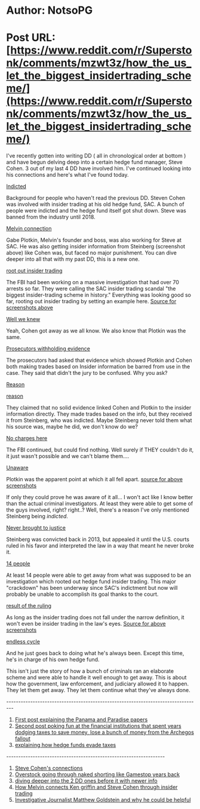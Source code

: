 # Author: NotsoPG
# Post URL: [https://www.reddit.com/r/Superstonk/comments/mzwt3z/how_the_us_let_the_biggest_insidertrading_scheme/](https://www.reddit.com/r/Superstonk/comments/mzwt3z/how_the_us_let_the_biggest_insidertrading_scheme/)


  I've recently gotten into writing DD ( all in chronological order at bottom ) and have begun delving deep into a certain hedge fund manager, Steve Cohen. 3 out of my last 4 DD have involved him. I've continued looking into his connections and here's what I've found today.

[Indicted](https://preview.redd.it/lcop9g0xgrv61.jpg?width=1520&format=pjpg&auto=webp&s=1dedfe30bcc66402dffb75012809a8cbbfea80c7)

Background for people who haven't read the previous DD. Steven Cohen was involved with insider trading at his old hedge fund, SAC. A bunch of people were indicted and the hedge fund itself got shut down. Steve was banned from the industry until 2018. 

[Melvin connection](https://preview.redd.it/umzurncrhrv61.jpg?width=1462&format=pjpg&auto=webp&s=a87256d079455893d471aedc9442fbab366ce4be)

Gabe Plotkin, Melvin's founder and boss, was also working for Steve at SAC. He was also getting insider information from Steinberg (screenshot above) like Cohen was, but faced no major punishment. You can dive deeper into all that with my past DD, this is a new one. 

[root out insider trading](https://preview.redd.it/mkyl1cr3irv61.jpg?width=1513&format=pjpg&auto=webp&s=eef9128e5fd81f5565807b6b37565d8e7dea525d)

The FBI had been working on a massive investigation that had over 70 arrests so far. They were calling the SAC insider trading scandal "the biggest insider-trading scheme in history." Everything was looking good so far, rooting out insider trading by setting an example here. [Source for screenshots above](https://www.investmentnews.com/senior-manager-at-sac-capital-indicted-for-fraud-50572)

[Well we knew](https://preview.redd.it/e34mqmouirv61.jpg?width=1126&format=pjpg&auto=webp&s=049c722103fd4db6df6a49ce81961ea85b854ed0)

Yeah, Cohen got away as we all know. We also know that Plotkin was the same. 

[Prosecutors withholding evidence](https://preview.redd.it/0lsgd46mjrv61.jpg?width=1111&format=pjpg&auto=webp&s=7ce66d683b873b8d7978a6e3433125283ca6481d)

The prosecutors had asked that evidence which showed Plotkin and Cohen both making trades based on Insider information be barred from use in the case. They said that didn't the jury to be confused. Why you ask?

[Reason ](https://preview.redd.it/y75yihc6krv61.jpg?width=1143&format=pjpg&auto=webp&s=5271574ffecc27c8b5e67e5790774df4e5743412)

[reason](https://preview.redd.it/8z5yi8d7krv61.jpg?width=1031&format=pjpg&auto=webp&s=1af72cc66079ffd2c16f96e852a159a8806b26a0)

They claimed that no solid evidence linked Cohen and Plotkin to the insider information directly. They made trades based on the info, but they received it from Steinberg, who was indicted. Maybe Steinberg never told them what his source was, maybe he did, we don't know do we?

[No charges here](https://preview.redd.it/u2uk0w9okrv61.jpg?width=1089&format=pjpg&auto=webp&s=2330c174e03a7d80b90675d2d2a58f9aeca067ad)

The FBI continued, but could find nothing. Well surely if THEY couldn't do it, it just wasn't possible and we can't blame them....

[Unaware](https://preview.redd.it/uh1v384enrv61.jpg?width=1082&format=pjpg&auto=webp&s=a52df6097622b985637d972bfea3cee0e3db1b82)

Plotkin was the apparent point at which it all fell apart. [source for above screenshots](https://www.reuters.com/article/sac-plea-hedge/in-sac-case-one-chain-of-insider-tips-reached-a-dead-end-before-cohen-idUSL2N0IT14X20131108)

If only they could prove he was aware of it all... I won't act like I know better than the actual criminal investigators. At least they were able to get some of the guys involved, right? right..? Well, there's a reason I've only mentioned Steinberg being *indicted*.

[Never brought to justice](https://preview.redd.it/x5z5j6k7orv61.jpg?width=1117&format=pjpg&auto=webp&s=b245f7d4449ab6f9be4f686a887dff7707cc5dfd)

Steinberg was convicted back in 2013, but appealed it until the U.S. courts ruled in his favor and interpreted the law in a way that meant he never broke it.

[14 people ](https://preview.redd.it/0ecknd5norv61.jpg?width=1091&format=pjpg&auto=webp&s=4491ae9f4194b8e9ad1bdf25da0851824044dad4)

At least 14 people were able to get away from what was supposed to be an investigation which rooted out hedge fund insider trading. This major "crackdown" has been underway since SAC's indictment but now will probably be unable to accomplish its goal thanks to the court. 

[result of the ruling](https://preview.redd.it/h5tbifo8prv61.jpg?width=1138&format=pjpg&auto=webp&s=c65b893962d9aa86e108255f8f024cbf4f7fa3e3)

As long as the insider trading does not fall under the narrow definition, it won't even be insider trading in the law's eyes. [Source for above screenshots](https://www.reuters.com/article/us-usa-crime-insidertrading/u-s-abandons-insider-trading-case-against-sacs-steinberg-idUSKCN0SG2JZ20151022)

[endless cycle](https://preview.redd.it/5t5xvrzkrrv61.jpg?width=1573&format=pjpg&auto=webp&s=ab28fd1620c6c9e306c9da4c7dc86446d6decb31)

And he just goes back to doing what he's always been. Except this time, he's in charge of his own hedge fund. 

This isn't just the story of how a bunch of criminals ran an elaborate scheme and were able to handle it well enough to get away. This is about how the government, law enforcement, and judiciary allowed it to happen. They let them get away. They let them continue what they've always done.

\---------------------------------------------------------------------------------

1. [First post explaining the Panama and Paradise papers](https://www.reddit.com/r/Superstonk/comments/mx8chw/has_there_been_any_look_at_the_possible/)
2. [Second post poking fun at the financial institutions that spent years dodging taxes to save money, lose a bunch of money from the Archegos fallout](https://www.reddit.com/r/Superstonk/comments/mx9zfr/all_the_financial_institutions_getting_hurt_by/)
3. [explaining how hedge funds evade taxes](https://www.reddit.com/r/Superstonk/comments/mxf8qo/how_hedge_funds_evaded_taxes_using_the_panama/)

\------------------------------------------------------------------

1. [Steve Cohen's connections](https://www.reddit.com/r/Superstonk/comments/my15cd/who_steve_cohen_is_and_how_deep_hes_connected_to/)
2. [Overstock going through naked shorting like Gamestop years back](https://www.reddit.com/r/Superstonk/comments/mygd7q/overstock_went_through_the_same_naked_shorting_as/)
3. [diving deeper i](https://www.reddit.com/r/Superstonk/comments/mylo06/leaked_wallstreet_lawyers_emails_from_2012/)[nto the 2 DD on](https://www.reddit.com/r/Superstonk/comments/mylo06/leaked_wallstreet_lawyers_emails_from_2012/)[es before it wit](https://www.reddit.com/r/Superstonk/comments/mylo06/leaked_wallstreet_lawyers_emails_from_2012/)[h newer info](https://www.reddit.com/r/Superstonk/comments/mylo06/leaked_wallstreet_lawyers_emails_from_2012/)
4. [How Melvin connects Ken griffin and Steve Cohen through insider trading](https://www.reddit.com/r/Superstonk/comments/mzbmbh/multibillionaire_hedge_fund_manager_steve_cohens/)
5. [Investigative Journalist Matthew Goldstein and why he could be helpful](https://www.reddit.com/r/Superstonk/comments/mzk18b/why_investigative_journalist_matthew_goldstein/)